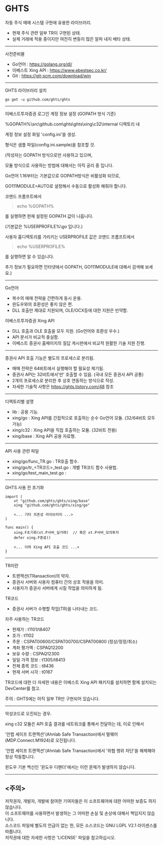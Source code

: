 GHTS
====

자동 주식 매매 시스템 구현에 유용한 라이브러리.  


- 현재 주식 관련 일부 TR이 구현된 상태.
- 실제 거래에 적용 중이지만 여전히 변동이 많은 알파 내지 베타 상태.

*********************************************************

사전준비물
- Go언어 : https://golang.org/dl/
- 이베스트 Xing API : https://www.ebestsec.co.kr/
- Git : https://git-scm.com/download/win

*********************************************************
GHTS 라이브러리 설치

<pre><code>go get -u github.com/ghts/ghts</code></pre>
 
*********************************************************    
이베스트투자증권 로그인 계정 정보 설정 (GOPATH 방식 기준)

%GOPATH%\src\github.com\ghts\ghts\xing\c32\internal 디렉토리 내

계정 정보 설정 화일 'config.ini'을 생성. 

형식은 샘플 파일(config.ini.sample)을 참조할 것.

(작성자는 GOPATH 방식으로만 사용하고 있으며, 

모듈 방식으로 사용하는 방법에 대해서는 아직 궁리 중 입니다.

Go언어 1.16부터는 기본값으로 GOPATH방식은 비활성화 되므로,

GO111MODULE=AUTO로 설정해서 수동으로 활성화 해줘야 합니다.

코맨드 프롬프트에서 

> echo %GOPATH% 

를 실행하면 현재 설정된 GOPATH 값이 나옵니다.

(기본값은 %USERPROFILE%\go 입니다.)

사용자 홈디렉토리를 가리키는 USERPROFILE 값은 코맨드 프롬프트에서 

> echo %USERPROFILE%

를 실행하면 알 수 있습니다.

추가 정보가 필요하면 인터넷에서 GOPATH, GO111MODULE에 대해서 검색해 보세요.)

*********************************************************

Go언어
- 복수의 매매 전략을 간편하게 동시 운용.
- 윈도우와의 호환성은 좋지 않은 편.
- DLL 호출만 제대로 지원되며, OLE/OCX등에 대한 지원은 빈약함.

이베스트투자증권 Xing API
- DLL 호출과 OLE 호출을 모두 지원. (Go언어와 호환성 우수.)
- API 문서가 비교적 충실함.
- 이베스트 증권사 홈페이지의 질답 게시판에서 비교적 원활한 기술 지원 진행.

*********************************************************

증권사 API 호출 기능은 별도의 프로세스로 분리됨.

- 매매 전략은 64비트에서 실행해야 할 필요성 제기됨.
- 증권사 API는 32비트에서'만' 호출할 수 있음. (국내 모든 증권사 API 공통)
- 2개의 프로세스로 분리한 후 상호 연동하는 방식으로 작성.
- 자세한 기술적 사항은 https://ghts.tistory.com/48 참조
*********************************************************

디렉토리별 설명
- lib : 공용 기능.
- xing/go : Xing API를 간접적으로 호출하는 순수 Go언어 모듈. (32/64비트 모두 가능)
- xing/c32 : Xing API을 직접 호출하는 모듈. (32비트 전용)
- xing/base : Xing API 공용 자료형.

*********************************************************

API 사용 관련 파일  

- xing/go/func_TR.go : TR호출 함수.
- xing/go/tr_<TR코드>_test.go : 개별 TR코드 함수 사용법.
- xing/go/test_main_test.go : 

*********************************************************

GHTS 사용 전 초기화

<pre><code>import (
    xt "github.com/ghts/ghts/xing/base"
    xing "github.com/ghts/ghts/xing/go"
    
    <... 기타 의존성 라이브러리 ...>
)

func main() {
    xing.F초기화(xt.P서버_실거래)  // 혹은 xt.P서버_모의투자
    defer xing.F종료()
    
    <... 이하 Xing API 호출 코드 ...>
}
</code></pre>

*********************************************************

TR이란
- 트랜잭션(TRansaction)의 약자. 
- 증권사 서버와 사용자 컴퓨터 간의 상호 작용을 의미.
- 사용자가 증권사 서버에게 시킬 작업을 의미하게 됨.


TR코드
- 증권사 서버가 수행할 작업(TR)을 나타내는 코드.

자주 사용하는 TR코드

- 현재가 : t1101/t8407
- 호가 : t1102
- 주문 : CSPAT00600/CSPAT00700/CSPAT00800 (정상/정정/취소)
- 계좌 평가액 : CSPAQ12200
- 보유 수량 : CSPAQ12300
- 일일 가격 정보 : t1305/t8413
- 전체 종목 코드 : t8436
- 현재 서버 시각 : t0167

TR코드에 대한 더 자세한 내용은 이베스트 Xing API 패키지를 설치하면 함께 설치되는 DevCenter를 참고.

주의 : GHTS에는 아직 일부 TR만 구현되어 있습니다.

*********************************************************


악성코드로 오진되는 경우.

xing c32 모듈은 API 호출 결과를 네트워크를 통해서 전달하는 데, 이로 인해서 

'안랩 세이프 트랜잭션'(Ahnlab Safe Transaction)에서 멀웨어(MDP.Connect.M1924)로 오진됩니다.

'안랩 세이프 트랜잭션'(Ahnlab Safe Transaction)에서 '위협 행위 차단'을 해제해야 정상 작동합니다.

윈도우 기본 백신인 '윈도우 디펜더'에서는 이런 문제가 발생하지 않습니다.

*********************************************************

<주의>
------
저작권자, 개발자, 개발에 참여한 기여자들은 이 소프트웨어에 대한 어떠한 보증도 하지 않습니다.  
이 소프트웨어를 사용하면서 발생하는 그 어떠한 손실 및 손상에 대해서 책임지지 않습니다.  
소스코드 파일에 별도의 언급이 없는 한, 모든 소스코드는 GNU LGPL V2.1 라이센스를 따릅니다.  
저작권에 대한 자세한 사항은 'LICENSE' 파일을 참고하십시오.  
